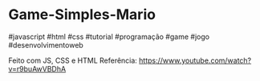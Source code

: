 # Game-Simples-Mario
#javascript #html #css #tutorial #programação #game #jogo #desenvolvimentoweb

Feito com JS, CSS e HTML 
Referência: https://www.youtube.com/watch?v=r9buAwVBDhA 
